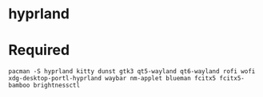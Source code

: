 # hyprland

# Required
```
pacman -S hyprland kitty dunst gtk3 qt5-wayland qt6-wayland rofi wofi xdg-desktop-portl-hyprland waybar nm-applet blueman fcitx5 fcitx5-bamboo brightnessctl
```
